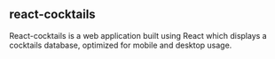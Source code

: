 ## react-cocktails

React-cocktails is a web application built using React which displays a cocktails database, optimized for mobile and desktop usage.
